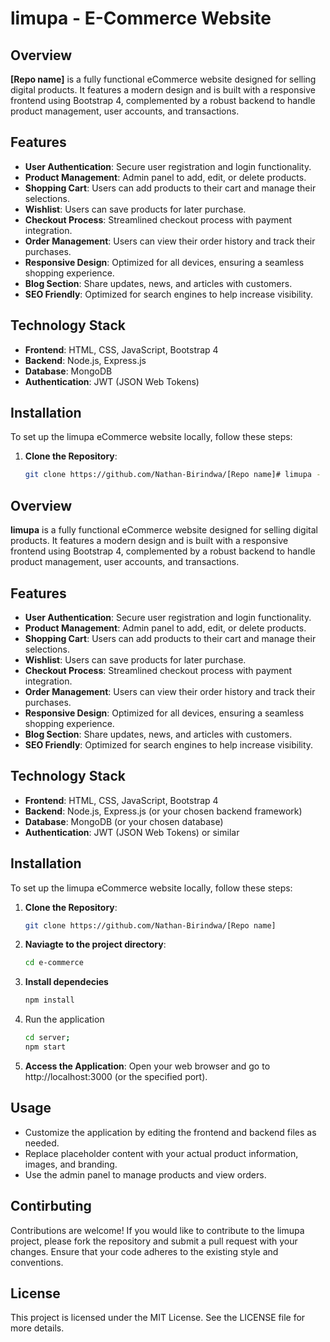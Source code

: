 # limupa - E-Commerce Website

## Overview

**[Repo name]** is a fully functional eCommerce website designed for selling digital products. It features a modern design and is built with a responsive frontend using Bootstrap 4, complemented by a robust backend to handle product management, user accounts, and transactions.

## Features

- **User  Authentication**: Secure user registration and login functionality.
- **Product Management**: Admin panel to add, edit, or delete products.
- **Shopping Cart**: Users can add products to their cart and manage their selections.
- **Wishlist**: Users can save products for later purchase.
- **Checkout Process**: Streamlined checkout process with payment integration.
- **Order Management**: Users can view their order history and track their purchases.
- **Responsive Design**: Optimized for all devices, ensuring a seamless shopping experience.
- **Blog Section**: Share updates, news, and articles with customers.
- **SEO Friendly**: Optimized for search engines to help increase visibility.

## Technology Stack

- **Frontend**: HTML, CSS, JavaScript, Bootstrap 4
- **Backend**: Node.js, Express.js
- **Database**: MongoDB
- **Authentication**: JWT (JSON Web Tokens)

## Installation

To set up the limupa eCommerce website locally, follow these steps:

1. **Clone the Repository**: 
   ```bash
   git clone https://github.com/Nathan-Birindwa/[Repo name]# limupa - E-Commerce Website

## Overview

**limupa** is a fully functional eCommerce website designed for selling digital products. It features a modern design and is built with a responsive frontend using Bootstrap 4, complemented by a robust backend to handle product management, user accounts, and transactions.

## Features

- **User  Authentication**: Secure user registration and login functionality.
- **Product Management**: Admin panel to add, edit, or delete products.
- **Shopping Cart**: Users can add products to their cart and manage their selections.
- **Wishlist**: Users can save products for later purchase.
- **Checkout Process**: Streamlined checkout process with payment integration.
- **Order Management**: Users can view their order history and track their purchases.
- **Responsive Design**: Optimized for all devices, ensuring a seamless shopping experience.
- **Blog Section**: Share updates, news, and articles with customers.
- **SEO Friendly**: Optimized for search engines to help increase visibility.

## Technology Stack

- **Frontend**: HTML, CSS, JavaScript, Bootstrap 4
- **Backend**: Node.js, Express.js (or your chosen backend framework)
- **Database**: MongoDB (or your chosen database)
- **Authentication**: JWT (JSON Web Tokens) or similar

## Installation

To set up the limupa eCommerce website locally, follow these steps:

1. **Clone the Repository**: 
    ```bash
    git clone https://github.com/Nathan-Birindwa/[Repo name]
    ```
2. **Naviagte to the project directory**:
    ```bash
    cd e-commerce
    ```
3. **Install dependecies**
    ```bash
    npm install
   ```
4. Run the application
    
    ```bash
    cd server; 
    npm start
    ```
5. **Access the Application**:
    Open your web browser and go to http://localhost:3000 (or the specified port).

## Usage
- Customize the application by editing the frontend and backend files as needed.
- Replace placeholder content with your actual product information, images, and branding.
- Use the admin panel to manage products and view orders.

## Contirbuting

Contributions are welcome! If you would like to contribute to the limupa project, please fork the repository and submit a pull request with your changes. Ensure that your code adheres to the existing style and conventions.

## License

This project is licensed under the MIT License. See the LICENSE file for more details.

